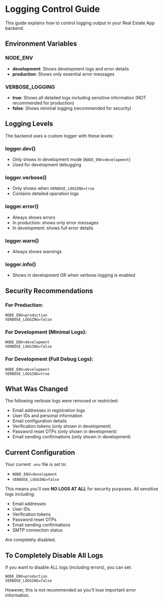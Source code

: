 # Logging Control Guide

This guide explains how to control logging output in your Real Estate App backend.

## Environment Variables

### NODE_ENV
- **development**: Shows development logs and error details
- **production**: Shows only essential error messages

### VERBOSE_LOGGING
- **true**: Shows all detailed logs including sensitive information (NOT recommended for production)
- **false**: Shows minimal logging (recommended for security)

## Logging Levels

The backend uses a custom logger with these levels:

### logger.dev()
- Only shows in development mode (`NODE_ENV=development`)
- Used for development debugging

### logger.verbose()
- Only shows when `VERBOSE_LOGGING=true`
- Contains detailed operation logs

### logger.error()
- Always shows errors
- In production: shows only error messages
- In development: shows full error details

### logger.warn()
- Always shows warnings

### logger.info()
- Shows in development OR when verbose logging is enabled

## Security Recommendations

### For Production:
```env
NODE_ENV=production
VERBOSE_LOGGING=false
```

### For Development (Minimal Logs):
```env
NODE_ENV=development
VERBOSE_LOGGING=false
```

### For Development (Full Debug Logs):
```env
NODE_ENV=development
VERBOSE_LOGGING=true
```

## What Was Changed

The following verbose logs were removed or restricted:
- Email addresses in registration logs
- User IDs and personal information
- Email configuration details
- Verification tokens (only shown in development)
- Password reset OTPs (only shown in development)
- Email sending confirmations (only shown in development)

## Current Configuration

Your current `.env` file is set to:
- `NODE_ENV=development`
- `VERBOSE_LOGGING=false`

This means you'll see **NO LOGS AT ALL** for security purposes. All sensitive logs including:
- Email addresses
- User IDs
- Verification tokens
- Password reset OTPs
- Email sending confirmations
- SMTP connection status

Are completely disabled.

## To Completely Disable All Logs

If you want to disable ALL logs (including errors), you can set:
```env
NODE_ENV=production
VERBOSE_LOGGING=false
```

However, this is not recommended as you'll lose important error information.